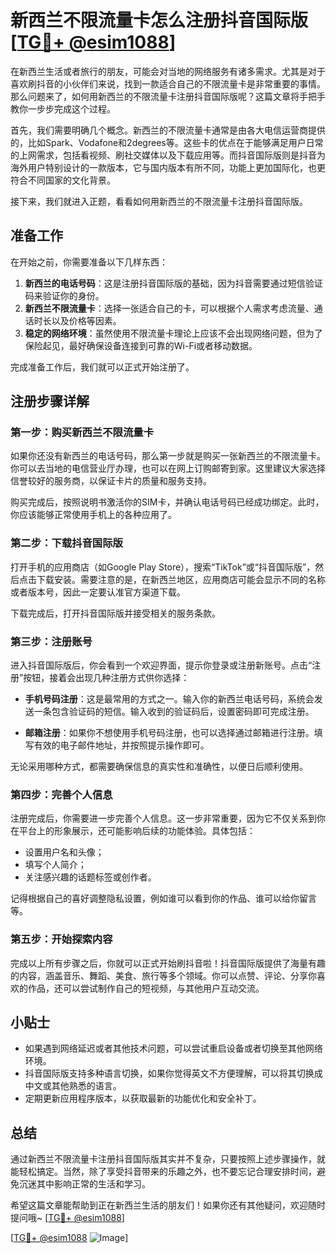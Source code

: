 # 新西兰不限流量卡怎么注册抖音国际版 [[TG💪+ @esim1088](https://t.me/s/esim1088)]

在新西兰生活或者旅行的朋友，可能会对当地的网络服务有诸多需求。尤其是对于喜欢刷抖音的小伙伴们来说，找到一款适合自己的不限流量卡是非常重要的事情。那么问题来了，如何用新西兰的不限流量卡注册抖音国际版呢？这篇文章将手把手教你一步步完成这个过程。

首先，我们需要明确几个概念。新西兰的不限流量卡通常是由各大电信运营商提供的，比如Spark、Vodafone和2degrees等。这些卡的优点在于能够满足用户日常的上网需求，包括看视频、刷社交媒体以及下载应用等。而抖音国际版则是抖音为海外用户特别设计的一款版本，它与国内版本有所不同，功能上更加国际化，也更符合不同国家的文化背景。

接下来，我们就进入正题，看看如何用新西兰的不限流量卡注册抖音国际版。

## 准备工作

在开始之前，你需要准备以下几样东西：
1. **新西兰的电话号码**：这是注册抖音国际版的基础，因为抖音需要通过短信验证码来验证你的身份。
2. **新西兰不限流量卡**：选择一张适合自己的卡，可以根据个人需求考虑流量、通话时长以及价格等因素。
3. **稳定的网络环境**：虽然使用不限流量卡理论上应该不会出现网络问题，但为了保险起见，最好确保设备连接到可靠的Wi-Fi或者移动数据。

完成准备工作后，我们就可以正式开始注册了。

## 注册步骤详解

### 第一步：购买新西兰不限流量卡

如果你还没有新西兰的电话号码，那么第一步就是购买一张新西兰的不限流量卡。你可以去当地的电信营业厅办理，也可以在网上订购邮寄到家。这里建议大家选择信誉较好的服务商，以保证卡片的质量和服务支持。

购买完成后，按照说明书激活你的SIM卡，并确认电话号码已经成功绑定。此时，你应该能够正常使用手机上的各种应用了。

### 第二步：下载抖音国际版

打开手机的应用商店（如Google Play Store），搜索“TikTok”或“抖音国际版”，然后点击下载安装。需要注意的是，在新西兰地区，应用商店可能会显示不同的名称或者版本号，因此一定要认准官方渠道下载。

下载完成后，打开抖音国际版并接受相关的服务条款。

### 第三步：注册账号

进入抖音国际版后，你会看到一个欢迎界面，提示你登录或注册新账号。点击“注册”按钮，接着会出现几种注册方式供你选择：

- **手机号码注册**：这是最常用的方式之一。输入你的新西兰电话号码，系统会发送一条包含验证码的短信。输入收到的验证码后，设置密码即可完成注册。
  
- **邮箱注册**：如果你不想使用手机号码注册，也可以选择通过邮箱进行注册。填写有效的电子邮件地址，并按照提示操作即可。

无论采用哪种方式，都需要确保信息的真实性和准确性，以便日后顺利使用。

### 第四步：完善个人信息

注册完成后，你需要进一步完善个人信息。这一步非常重要，因为它不仅关系到你在平台上的形象展示，还可能影响后续的功能体验。具体包括：

- 设置用户名和头像；
- 填写个人简介；
- 关注感兴趣的话题标签或创作者。

记得根据自己的喜好调整隐私设置，例如谁可以看到你的作品、谁可以给你留言等。

### 第五步：开始探索内容

完成以上所有步骤之后，你就可以正式开始刷抖音啦！抖音国际版提供了海量有趣的内容，涵盖音乐、舞蹈、美食、旅行等多个领域。你可以点赞、评论、分享你喜欢的作品，还可以尝试制作自己的短视频，与其他用户互动交流。

## 小贴士

- 如果遇到网络延迟或者其他技术问题，可以尝试重启设备或者切换至其他网络环境。
- 抖音国际版支持多种语言切换，如果你觉得英文不方便理解，可以将其切换成中文或其他熟悉的语言。
- 定期更新应用程序版本，以获取最新的功能优化和安全补丁。

## 总结

通过新西兰不限流量卡注册抖音国际版其实并不复杂，只要按照上述步骤操作，就能轻松搞定。当然，除了享受抖音带来的乐趣之外，也不要忘记合理安排时间，避免沉迷其中影响正常的生活和学习。

希望这篇文章能帮助到正在新西兰生活的朋友们！如果你还有其他疑问，欢迎随时提问哦~ [[TG💪+ @esim1088](https://t.me/s/esim1088)]

[[TG💪+ @esim1088](https://t.me/s/esim1088) ![Image](https://i.postimg.cc/4NQfJmqS/Snipaste-2025-05-13-00-14-12.png)]